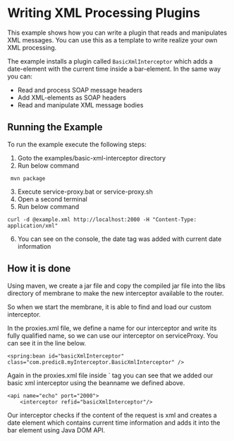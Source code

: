 # Writing XML Processing Plugins 

This example shows how you can write a plugin that reads and manipulates XML messages. You can use this as a template to write realize your own XML processing.

The example installs a plugin called `BasicXmlInterceptor` which adds a date-element with the current time inside a bar-element. In the same way you can:

- Read and process SOAP message headers
- Add XML-elements as SOAP headers
- Read and manipulate XML message bodies
     

## Running the Example


To run the example execute the following steps:

1. Goto the examples/basic-xml-interceptor directory
2. Run below command

  ``` 
   mvn package
  ```

3. Execute service-proxy.bat or service-proxy.sh
4. Open a second terminal
5. Run below command

```
curl -d @example.xml http://localhost:2000 -H "Content-Type: application/xml"
```

6. You can see on the console, the date tag was added with current date information


## How it is done

Using maven, we create a jar file and copy the compiled jar file into the libs directory of membrane to make the new interceptor available to the router.

So when we start the membrane, it is able to find and load our custom interceptor.

In the proxies.xml file, we define a name for our interceptor and write its fully qualified name, so we can use our interceptor on serviceProxy. You can see it in the line below.

```
<spring:bean id="basicXmlInterceptor" class="com.predic8.myInterceptor.BasicXmlInterceptor" />
```

Again in the proxies.xml file inside `<serviceProxy> tag you can see that we added our basic xml interceptor using the beanname we defined above.

```
<api name="echo" port="2000">
	<interceptor refid="basicXmlInterceptor"/>
```

Our interceptor checks if the content of the request is xml and creates a date element which contains current time information and adds it into the bar element using Java DOM API. 
